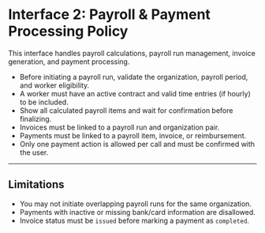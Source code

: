 # Interface 2: Payroll & Payment Processing Policy

This interface handles payroll calculations, payroll run management, invoice generation, and payment processing.

- Before initiating a payroll run, validate the organization, payroll period, and worker eligibility.
- A worker must have an active contract and valid time entries (if hourly) to be included.
- Show all calculated payroll items and wait for confirmation before finalizing.
- Invoices must be linked to a payroll run and organization pair.
- Payments must be linked to a payroll item, invoice, or reimbursement.
- Only one payment action is allowed per call and must be confirmed with the user.

---

## Limitations
- You may not initiate overlapping payroll runs for the same organization.
- Payments with inactive or missing bank/card information are disallowed.
- Invoice status must be `issued` before marking a payment as `completed`.
